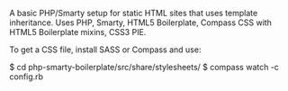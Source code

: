 A basic PHP/Smarty setup for static HTML sites that uses template inheritance.
Uses PHP, Smarty, HTML5 Boilerplate, Compass CSS with HTML5 Boilerplate mixins, CSS3 PIE.

To get a CSS file, install SASS or Compass and use:

  $ cd php-smarty-boilerplate/src/share/stylesheets/
  $ compass watch -c config.rb
